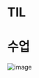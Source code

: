 # TIL

# 수업

![image](https://github.com/user-attachments/assets/007944d4-544c-491f-a00d-72859711cc83)
